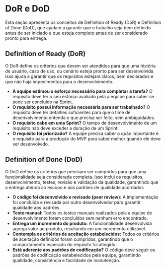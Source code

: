 # DoR e DoD
Esta seção apresenta os conceitos de Definition of Ready (DoR) e Definition of Done (DoD), que ajudam a garantir que o trabalho seja bem definido antes de ser iniciado e que esteja completo antes de ser considerado pronto para entrega.


## Definition of Ready (DoR)

O DoR define os critérios que devem ser atendidos para que uma história de usuário, caso de uso, ou cenário esteja pronto para ser desenvolvida. Isso ajuda a garantir que os requisitos estejam claros, bem declarados e que não haja impedimentos para o desenvolvimento.

- **A equipe estimou o esforço necessário para completar a tarefa?** O requisito deve ter o seu esforço avaliado pela a equipe para saber se pode ser concluído na Sprint.
- **O requisito possui informação necessária para ser trabalhado?** O requisito deve ter detalhes suficientes para que o time de desenvolvimento entenda o que precisa ser feito, sem ambiguidades.
- **O requisito cabe em uma Sprint?** O tempo de desenvolvimento de um requisito não deve exceder a duração de um Sprint.
- **O requisito foi priorizado?** A equipe precisa saber o quão importante é o requisito para a produção do MVP para saber melhor quando ele deve ser desenvolvido.


## Definition of Done (DoD)

O DoD define os critérios que precisam ser cumpridos para que uma funcionalidade seja considerada completa. Isso inclui os requisitos, desenvolvimento, testes, revisão e validação da qualidade, garantindo que a entrega atenda ao escopo e aos padrões de qualidade acordados

- **O código foi desenvolvido e revisado (peer review):** A implementação foi concluída e revisada por outro desenvolvedor para garantir qualidade aos padrões.
- **Teste manual:** Todos os testes manuais realizados pela a equipe de desenvolvimento foram concluídos sem nenhum erro encontrado.
- **Entrega um incremento do produto:** A funcionalidade desenvolvida agrega valor ao produto, resultando em um incremento utilizável.
- **Contempla os critérios de aceitação estabelecidos:** Todos os critérios de aceitação definidos foram cumpridos, garantindo que o comportamento esperado do requisito foi atingido.
- **Está aderente aos padrões de codificação?** O código deve seguir os padrões de codificação estabelecidos pela equipe, garantindo qualidade, consistência e facilidade de manutenção.
